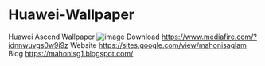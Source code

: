 # Huawei-Wallpaper
Huawei Ascend Wallpaper
![image](https://github.com/user-attachments/assets/04f9fa1b-1b49-4afd-a3fa-dd4572d44c7f)
Download
https://www.mediafire.com/?idnnwuvgs0w9i9z
Website
https://sites.google.com/view/mahonisaglam
Blog
https://mahonisg1.blogspot.com/
